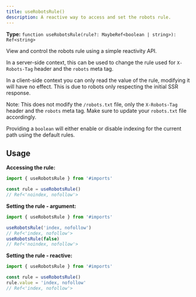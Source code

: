 ```yaml
---
title: useRobotsRule()
description: A reactive way to access and set the robots rule.
---
```


**Type:** `function useRobotsRule(rule?: MaybeRef<boolean | string>): Ref<string>`

View and control the robots rule using a simple reactivity API.

In a server-side context, this can be used to change the rule used for `X-Robots-Tag` header and the `robots` meta tag.

In a client-side context you can only read the value of the rule, modifying it will have no effect. This is due to robots only respecting the initial SSR response.

Note: This does not modify the `/robots.txt` file, only the `X-Robots-Tag` header and the `robots` meta tag. Make sure to update your `robots.txt` file accordingly.

Providing a `boolean` will either enable or disable indexing for the current path using the default rules.

## Usage

**Accessing the rule:**

```ts
import { useRobotsRule } from '#imports'

const rule = useRobotsRule()
// Ref<'noindex, nofollow'>
```

**Setting the rule - argument:**

```ts
import { useRobotsRule } from '#imports'

useRobotsRule('index, nofollow')
// Ref<'index, nofollow'>
useRobotsRule(false)
// Ref<'noindex, nofollow'>
```

**Setting the rule - reactive:**

```ts
import { useRobotsRule } from '#imports'

const rule = useRobotsRule()
rule.value = 'index, nofollow'
// Ref<'index, nofollow'>
```
